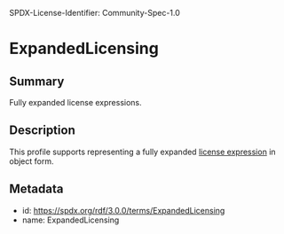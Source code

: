 SPDX-License-Identifier: Community-Spec-1.0

# ExpandedLicensing

## Summary

Fully expanded license expressions.

## Description

This profile supports representing a fully expanded
[license expression](../../annexes/SPDX-license-expressions.md)
in object form.

## Metadata

- id: https://spdx.org/rdf/3.0.0/terms/ExpandedLicensing
- name: ExpandedLicensing
